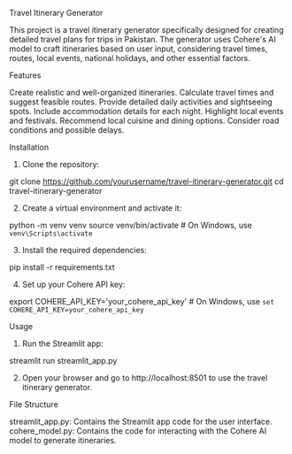 Travel Itinerary Generator

This project is a travel itinerary generator specifically designed for creating detailed travel plans for trips in Pakistan. The generator uses Cohere's AI model to craft itineraries based on user input, considering travel times, routes, local events, national holidays, and other essential factors.

Features

Create realistic and well-organized itineraries.
Calculate travel times and suggest feasible routes.
Provide detailed daily activities and sightseeing spots.
Include accommodation details for each night.
Highlight local events and festivals.
Recommend local cuisine and dining options.
Consider road conditions and possible delays.

Installation

1. Clone the repository:

git clone https://github.com/yourusername/travel-itinerary-generator.git
cd travel-itinerary-generator

2. Create a virtual environment and activate it:

python -m venv venv
source venv/bin/activate  # On Windows, use `venv\Scripts\activate`

3. Install the required dependencies:

pip install -r requirements.txt

4. Set up your Cohere API key:

export COHERE_API_KEY='your_cohere_api_key'  # On Windows, use `set COHERE_API_KEY=your_cohere_api_key`

Usage

1. Run the Streamlit app:

streamlit run streamlit_app.py

2. Open your browser and go to http://localhost:8501 to use the travel itinerary generator.

File Structure

streamlit_app.py: Contains the Streamlit app code for the user interface.
cohere_model.py: Contains the code for interacting with the Cohere AI model to generate itineraries.

